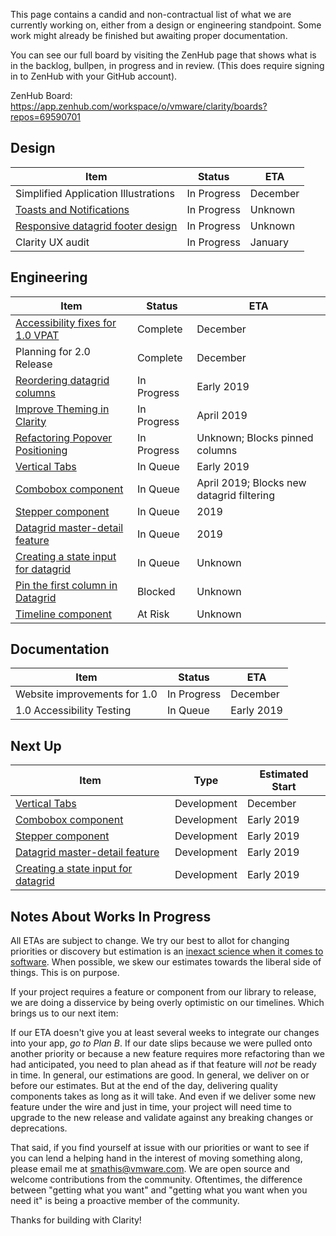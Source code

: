 This page contains a candid and non-contractual list of what we are currently working on, either from a design or engineering standpoint. Some work might already be finished but awaiting proper documentation.

You can see our full board by visiting the ZenHub page that shows what is in the backlog, bullpen, in progress and in review. (This does require signing in to ZenHub with your GitHub account).

ZenHub Board: https://app.zenhub.com/workspace/o/vmware/clarity/boards?repos=69590701

## Design
Item|Status|ETA
----|----|----
Simplified Application Illustrations|In Progress|December
[Toasts and Notifications](https://github.com/vmware/clarity/issues/365)|In Progress|Unknown
[Responsive datagrid footer design](https://github.com/vmware/clarity/issues/2855)|In Progress|Unknown
Clarity UX audit|In Progress|January

## Engineering
Item|Status|ETA
----|----|----
[Accessibility fixes for 1.0 VPAT](https://github.com/vmware/clarity/issues/1954)|Complete|December
Planning for 2.0 Release|Complete|December
[Reordering datagrid columns](https://github.com/vmware/clarity/issues/1771)|In Progress|Early 2019
[Improve Theming in Clarity](https://github.com/vmware/clarity/issues/2770)|In Progress|April 2019
[Refactoring Popover Positioning](https://github.com/vmware/clarity/issues/2683)|In Progress|Unknown; Blocks pinned columns
[Vertical Tabs](https://github.com/vmware/clarity/issues/452)|In Queue|Early 2019
[Combobox component](https://github.com/vmware/clarity/issues/248)|In Queue|April 2019; Blocks new datagrid filtering
[Stepper component](https://github.com/vmware/clarity/issues/2503)|In Queue|2019
[Datagrid master-detail feature](https://github.com/vmware/clarity/issues/2005)|In Queue|2019
[Creating a state input for datagrid](https://github.com/vmware/clarity/issues/2846)|In Queue|Unknown
[Pin the first column in Datagrid](https://github.com/vmware/clarity/issues/1586)|Blocked|Unknown
[Timeline component](https://github.com/vmware/clarity/issues/1633)|At Risk|Unknown

## Documentation
Item|Status|ETA
----|----|----
Website improvements for 1.0|In Progress|December
1.0 Accessibility Testing|In Queue|Early 2019

## Next Up
Item|Type|Estimated Start
----|----|----
[Vertical Tabs](https://github.com/vmware/clarity/issues/452)|Development|December
[Combobox component](https://github.com/vmware/clarity/issues/248)|Development|Early 2019
[Stepper component](https://github.com/vmware/clarity/issues/2503)|Development|Early 2019
[Datagrid master-detail feature](https://github.com/vmware/clarity/issues/2005)|Development|Early 2019
[Creating a state input for datagrid](https://github.com/vmware/clarity/issues/2846)|Development|Early 2019


## Notes About Works In Progress

All ETAs are subject to change. We try our best to allot for changing priorities or discovery but estimation is an [inexact science when it comes to software](https://techcrunch.com/2016/04/30/estimate-thrice-develop-once/). When possible, we skew our estimates towards the liberal side of things. This is on purpose.

If your project requires a feature or component from our library to release, we are doing a disservice by being overly optimistic on our timelines. Which brings us to our next item:

If our ETA doesn't give you at least several weeks to integrate our changes into your app, _go to Plan B_. If our date slips because we were pulled onto another priority or because a new feature requires more refactoring than we had anticipated, you need to plan ahead as if that feature will _not_ be ready in time. In general, our estimations are good. In general, we deliver on or before our estimates. But at the end of the day, delivering quality components takes as long as it will take. And even if we deliver some new feature under the wire and just in time, your project will need time to upgrade to the new release and validate against any breaking changes or deprecations.

That said, if you find yourself at issue with our priorities or want to see if you can lend a helping hand in the interest of moving something along, please email me at [smathis@vmware.com](mailto:smathis@vmware.coml). We are open source and welcome contributions from the community. Oftentimes, the difference between "getting what you want" and "getting what you want when you need it" is being a proactive member of the community.

Thanks for building with Clarity!
